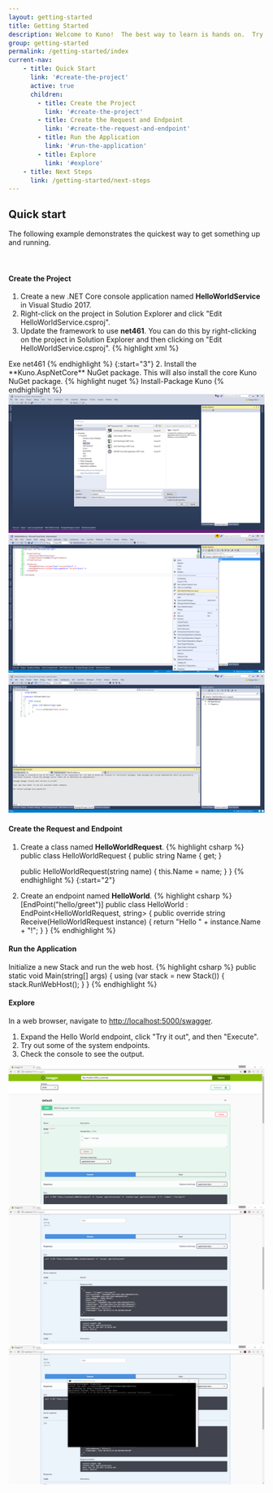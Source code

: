 ```yaml
---
layout: getting-started
title: Getting Started
description: Welcome to Kuno!  The best way to learn is hands on.  Try the Quick Start below.
group: getting-started
permalink: /getting-started/index
current-nav:
    - title: Quick Start
      link: '#create-the-project'
      active: true
      children:
        - title: Create the Project
          link: '#create-the-project'
        - title: Create the Request and Endpoint
          link: '#create-the-request-and-endpoint'
        - title: Run the Application
          link: '#run-the-application'
        - title: Explore
          link: '#explore'
    - title: Next Steps
      link: /getting-started/next-steps
---
```


## Quick start

The following example demonstrates the quickest way to get something up and running.

<div style="height:20px">&nbsp;</div>

#### Create the Project
1. Create a new .NET Core console application named **HelloWorldService** in Visual Studio 2017.
2. Right-click on the project in Solution Explorer and click "Edit HelloWorldService.csproj".
3. Update the framework to use **net461**.  You can do this by right-clicking on the project in 
Solution Explorer and then clicking on "Edit HelloWorldService.csproj".
{% highlight xml %}
<Project Sdk="Microsoft.NET.Sdk">
  <PropertyGroup>
    <OutputType>Exe</OutputType>
    <TargetFramework>net461</TargetFramework>
  </PropertyGroup>
</Project>
{% endhighlight %}
{:start="3"}
2. Install the **Kuno.AspNetCore** NuGet package.  This will also install the core Kuno NuGet package.  
{% highlight nuget %}
Install-Package Kuno
{% endhighlight %}
<div class="lightgallery">
  <a href="/assets/img/hello-world-project.png">
      <img src="/assets/img/hello-world-project.png" />
  </a>
  <a href="/assets/img/change-framework.png">
      <img src="/assets/img/change-framework.png" />
  </a>
  <a href="/assets/img/nuget.png">
      <img src="/assets/img/nuget.png" />
  </a>
</div>


#### Create the Request and Endpoint

1. Create a class named **HelloWorldRequest**.
{% highlight csharp %}
public class HelloWorldRequest
{
    public string Name { get; }

    public HelloWorldRequest(string name)
    {
        this.Name = name;
    }
}
{% endhighlight %}
{:start="2"}
2. Create an endpoint named **HelloWorld**.
{% highlight csharp %}
[EndPoint("hello/greet")]
public class HelloWorld : EndPoint<HelloWorldRequest, string>
{
    public override string Receive(HelloWorldRequest instance)
    {
        return "Hello " + instance.Name + "!";
    }
}
{% endhighlight %}

#### Run the Application
Initialize a new Stack and run the web host.
{% highlight csharp %}
public static void Main(string[] args)
{
    using (var stack = new Stack())
    {
        stack.RunWebHost();
    }
}
{% endhighlight %}

#### Explore
In a web browser, navigate to [http://localhost:5000/swagger](http://localhost:5000/swagger).

1. Expand the Hello World endpoint, click "Try it out", and then "Execute".
2. Try out some of the system endpoints.
3. Check the console to see the output.

<div class="lightgallery">
  <a href="/assets/img/swagger.png">
      <img src="/assets/img/swagger.png" />
  </a>
  <a href="/assets/img/swagger2.png">
      <img src="/assets/img/swagger2.png" />
  </a>
   <a href="/assets/img/console.png">
      <img src="/assets/img/console.png" />
  </a>
</div>
<script src="https://code.jquery.com/jquery-3.2.1.slim.min.js" integrity="sha256-k2WSCIexGzOj3Euiig+TlR8gA0EmPjuc79OEeY5L45g=" crossorigin="anonymous"></script>
<script src="https://cdn.jsdelivr.net/g/lightgallery,lg-autoplay,lg-fullscreen,lg-hash,lg-pager,lg-share,lg-thumbnail,lg-video,lg-zoom"></script>

<style type="text/css">
.lg-backdrop.in {
    opacity: 0.65;
}

.fixed-size.lg-outer .lg-inner {
}

.fixed-size.lg-outer .lg-sub-html {
    position: absolute;
    text-align: left;
}

.fixed-size.lg-outer .lg-toolbar {
    background-color: transparent;
    height: 0;
}

.fixed-size.lg-outer .lg-toolbar .lg-icon {
    color: #FFF;
}

.fixed-size.lg-outer .lg-img-wrap {
    padding: 12px;
}

.lightgallery a {
    text-decoration: none !important;
}
</style>

<script type="text/javascript">
$(".lightgallery").lightGallery({
    mode: 'lg-fade',
    addClass: 'fixed-size',
    download: false,
    startClass: '',
    enableSwipe: false,
    enableDrag: false,
    share:false,
    autoplay:false,
    autoplayControls:false,
    thumbnail: false,
    actualSize: false,
    hideControlOnEnd: true,
    loop: false,
    speed: 200}); 
</script>
